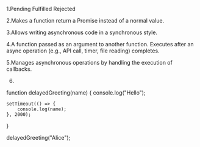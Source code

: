 1.Pending
 Fulfilled
 Rejected
 
2.Makes a function return a Promise instead of a normal value.

3.Allows writing asynchronous code in a synchronous style.

4.A function passed as an argument to another function. Executes after an async operation (e.g., API call, timer, file reading) completes.

5.Manages asynchronous operations by handling the execution of callbacks.


6.
function delayedGreeting(name) {
    console.log("Hello"); 

    setTimeout(() => {
        console.log(name); 
    }, 2000);
}

delayedGreeting("Alice");
